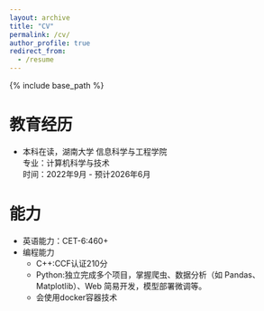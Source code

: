 ```yaml
---
layout: archive
title: "CV"
permalink: /cv/
author_profile: true
redirect_from:
  - /resume
---
```


{% include base_path %}

教育经历
======
* 本科在读，湖南大学 信息科学与工程学院  
  专业：计算机科学与技术  
  时间：2022年9月 - 预计2026年6月  

  
能力
======
* 英语能力：CET-6:460+
* 编程能力
  * C++:CCF认证210分
  * Python:独立完成多个项目，掌握爬虫、数据分析（如 Pandas、Matplotlib）、Web 简易开发，模型部署微调等。
  * 会使用docker容器技术

<!-- Work experience
======
* Spring 2024: Academic Pages Collaborator
  * GitHub University
  * Duties includes: Updates and improvements to template
  * Supervisor: The Users

* Fall 2015: Research Assistant
  * GitHub University
  * Duties included: Merging pull requests
  * Supervisor: Professor Hub

* Summer 2015: Research Assistant
  * GitHub University
  * Duties included: Tagging issues
  * Supervisor: Professor Git 
Publications
======
  <ul>{% for post in site.publications reversed %}
    {% include archive-single-cv.html %}
  {% endfor %}</ul>
  
Talks
======
  <ul>{% for post in site.talks reversed %}
    {% include archive-single-talk-cv.html  %}
  {% endfor %}</ul>
  
Teaching
======
  <ul>{% for post in site.teaching reversed %}
    {% include archive-single-cv.html %}
  {% endfor %}</ul>
  
Service and leadership
======
* Currently signed in to 43 different slack teams -->
